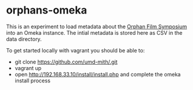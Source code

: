# orphans-omeka

This is an experiment to load metadata about the [Orphan Film Symposium]
into an Omeka instance. The intial metadata is stored here as CSV in the
data directory.

To get started locally with vagrant you should be able to:

* git clone https://github.com/umd-mith/.git
* vagrant up
* open http://192.168.33.10/install/install.php and complete the omeka install process

[Orphan Film Symposium]: http://www.nyu.edu/orphanfilm/
